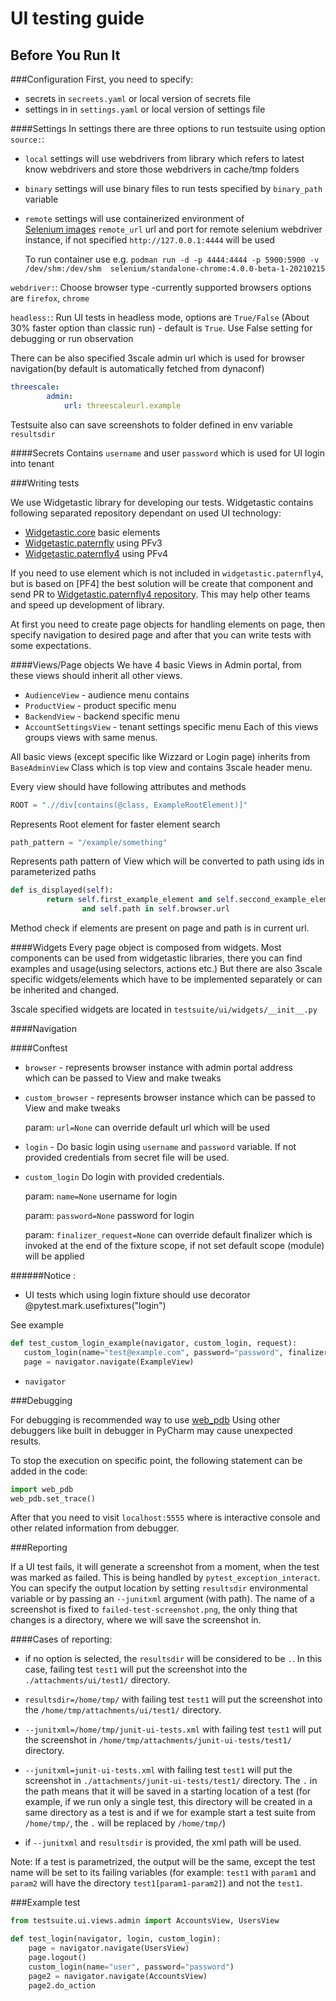 # UI testing guide

## Before You Run It

###Configuration
First, you need to specify:
 * secrets in `secreets.yaml` or local version of secrets file
 * settings in in `settings.yaml` or local version of settings file

####Settings
In settings there are three options to run testsuite using option `source:`:
* `local` settings  will use webdrivers from library which refers to 
latest know webdrivers and store those webdrivers in cache/tmp folders
* `binary` settings will use binary files to run tests specified by `binary_path` variable
* `remote` settings will use containerized environment of  
[Selenium images](https://github.com/SeleniumHQ/docker-selenium)
    `remote_url` url and port for remote selenium webdriver instance, if not specified
`http://127.0.0.1:4444` will be used

    To run container use e.g. `podman run -d -p 4444:4444 -p 5900:5900 -v /dev/shm:/dev/shm 
    selenium/standalone-chrome:4.0.0-beta-1-20210215` 

`webdriver:`:
Choose browser type -currently supported browsers options are `firefox`, `chrome`

`headless:`: Run UI tests in headless mode, options are `True/False` (About 30% faster option than classic run) - default is `True`. Use False setting for debugging or run observation


There can be also specified 3scale admin url which is used for browser 
navigation(by default is automatically fetched from dynaconf)
```yaml
threescale:
        admin:
            url: threescaleurl.example
```
     
Testsuite also can save screenshots to folder defined in env variable `resultsdir`
     
####Secrets
Contains  `username` and user `password` which is used for UI login into tenant

###Writing tests

We use Widgetastic library for developing our tests. 
Widgetastic contains following separated repository dependant on used UI technology:
* [Widgetastic.core](https://github.com/RedHatQE/widgetastic.core)  basic elements
* [Widgetastic.paternfly](https://github.com/RedHatQE/widgetastic.patternfly) using PFv3
* [Widgetastic.paternfly4](https://github.com/RedHatQE/widgetastic.patternfly4) using PFv4

If you need to use element which is not included in `widgetastic.paternfly4`, but is based on [PF4] 
the best solution will be create that component and send PR to 
[Widgetastic.paternfly4 repository](https://github.com/RedHatQE/widgetastic.patternfly4). 
This may help other teams and speed up development of library.

At first you need to create page objects for handling elements on page, 
then specify navigation to desired page and after that you can write tests with some expectations.

####Views/Page objects
We have 4 basic Views in Admin portal, from these views should inherit  all other views. 
* `AudienceView` - audience menu contains
* `ProductView` - product specific menu
* `BackendView` - backend specific menu
* `AccountSettingsView` - tenant settings specific menu
Each of this views groups views with same menus.

All basic views (except specific like Wizzard or Login page) inherits from `BaseAdminView` Class 
which is top view and contains 3scale header menu.

Every view should have following attributes and methods
```python
ROOT = ".//div[contains(@class, ExampleRootElement)]"
```
Represents Root element for faster element search

```python
path_pattern = "/example/something"
```
Represents path pattern of View which will be converted to path using ids in parameterized paths

```python
def is_displayed(self):
        return self.first_example_element and self.seccond_example_element 
                and self.path in self.browser.url
```
Method check if elements are present on page and path is in current url.


####Widgets
Every page object is composed from widgets.
Most components can be used from widgetastic libraries, 
there you can find examples and usage(using selectors, actions etc.)
But there are also 3scale specific widgets/elements which have to be implemented separately or can be
inherited and changed.

3scale specified widgets are located in `testsuite/ui/widgets/__init__.py`

####Navigation

####Conftest

* `browser` - represents browser instance with admin portal address  
which can be passed to View and make tweaks
   
* `custom_browser` - represents browser instance which can be passed to View and make tweaks
   
    param: `url=None` can override default url which will be used

* `login` - Do basic login using `username` and `password` variable. If not provided 
credentials from secret file will be used. 

* `custom_login` Do login with provided credentials.

    param: `name=None` username for login
    
    param: `password=None` password for login
    
    param: `finalizer_request=None` can override default finalizer which is invoked at the end of the
    fixture scope, if not set default scope (module) will be applied
  
######Notice :
* UI tests which using login fixture should use decorator @pytest.mark.usefixtures("login")
  
See example
    
 ```python
def test_custom_login_example(navigator, custom_login, request):
    custom_login(name="test@example.com", password="password", finalizer_request=request)
    page = navigator.navigate(ExampleView)
```

* `navigator`

###Debugging

For debugging is recommended way to use [web_pdb](https://pypi.org/project/web-pdb/)
Using other debuggers like built in debugger in PyCharm may cause unexpected results.

To stop the execution on specific point, the following statement can be added in the code:
```python
import web_pdb
web_pdb.set_trace()
```

After that you need to visit `localhost:5555` where is interactive console and other related information from debugger.

###Reporting

If a UI test fails, it will generate a screenshot from a moment, when the test was marked as failed. 
This is being handled by `pytest_exception_interact`. You can specify the output location by
setting `resultsdir` environmental variable or by passing an `--junitxml` argument (with path).
The name of a screenshot is fixed to `failed-test-screenshot.png`, the only thing that changes
is a directory, where we will save the screenshot in.

####Cases of reporting:

* if no option is selected, the `resultsdir` will be considered to be `.`. In this case, failing test `test1` 
  will put the screenshot into the `./attachments/ui/test1/` directory.


* `resultsdir=/home/tmp/` with failing test `test1` will put the screenshot into the 
  `/home/tmp/attachments/ui/test1/` directory.


* `--junitxml=/home/tmp/junit-ui-tests.xml` with failing test `test1` will put the screenshot in 
  `/home/tmp/attachments/junit-ui-tests/test1/` directory.
  

* `--junitxml=junit-ui-tests.xml` with failing test `test1` will put the screenshot in 
  `./attachments/junit-ui-tests/test1/` directory. The `.` in the path means that it will be saved in a starting location
  of a test (for example, if we run only a single test, this directory will be created in a same directory
  as a test is and if we for example start a test suite from `/home/tmp/`, the `.` will be replaced by `/home/tmp/`)


* if `--junitxml` and `resultsdir` is provided, the xml path will be used.

Note: If a test is parametrized, the output will be the same, except the test name will be set to its
failing variables (for example: `test1` with `param1` and `param2` will have the directory `test1[param1-param2]`) 
and not the `test1`.

###Example test 

```python
from testsuite.ui.views.admin import AccountsView, UsersView

def test_login(navigator, login, custom_login):
    page = navigator.navigate(UsersView)
    page.logout()
    custom_login(name="user", password="password")
    page2 = navigator.navigate(AccountsView)
    page2.do_action
```
